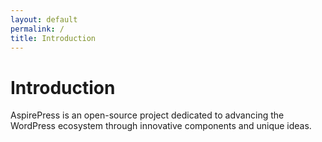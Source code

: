 ```yaml
---
layout: default
permalink: /
title: Introduction
---
```


Introduction
============

AspirePress is an open-source project dedicated to advancing the WordPress ecosystem through innovative components and unique ideas. 